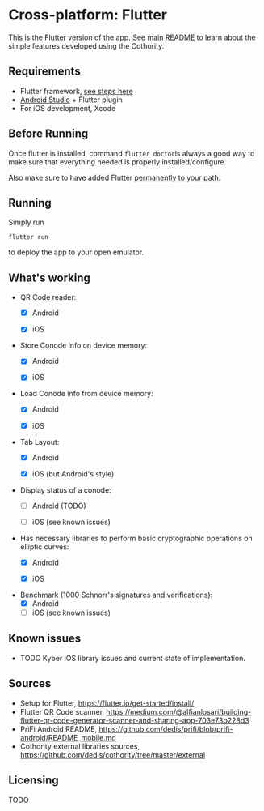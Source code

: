 #  Cross-platform: Flutter

This is the Flutter version of the app. See [main README](https://github.com/dedis/student_18_xps/blob/master/README.md) to learn about the simple features developed using the Cothority.

## Requirements
 - Flutter framework, [see steps here](https://flutter.io/get-started/install/)
 - [Android Studio](https://developer.android.com/studio/index.html) + Flutter plugin
 - For iOS development, Xcode

## Before Running
Once flutter is installed, command ```flutter doctor```is always a good way to make sure that everything needed is properly installed/configure.

Also make sure to have added Flutter [permanently to your path](https://flutter.io/setup-macos/#update-your-path).

## Running
Simply run
``` shell
flutter run
```

to deploy the app to your open emulator.

## What's working
 - QR Code reader:
   - [x] Android
   - [x] iOS


 - Store Conode info on device memory:
   - [x] Android
   - [x] iOS


 - Load Conode info from device memory:
   - [x] Android
   - [X] iOS


 - Tab Layout:
   - [x] Android
   - [X] iOS (but Android's style)


 - Display status of a conode:
   - [ ] Android (TODO)
   - [ ] iOS (see known issues)


 - Has necessary libraries to perform basic cryptographic operations on elliptic curves:
   - [x] Android
   - [x] iOS


 - Benchmark (1000 Schnorr's signatures and verifications):
   - [x] Android
   - [ ] iOS (see known issues)

## Known issues
 - TODO Kyber iOS library issues and current state of implementation.

## Sources
 - Setup for Flutter, https://flutter.io/get-started/install/
 - Flutter QR Code scanner, https://medium.com/@alfianlosari/building-flutter-qr-code-generator-scanner-and-sharing-app-703e73b228d3
 - PriFi Android README, https://github.com/dedis/prifi/blob/prifi-android/README_mobile.md
 - Cothority external libraries sources, https://github.com/dedis/cothority/tree/master/external
## Licensing
TODO
